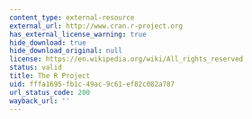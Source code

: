 ```yaml
---
content_type: external-resource
external_url: http://www.cran.r-project.org
has_external_license_warning: true
hide_download: true
hide_download_original: null
license: https://en.wikipedia.org/wiki/All_rights_reserved
status: valid
title: The R Project
uid: fffa1695-fb1c-49ac-9c61-ef82c082a787
url_status_code: 200
wayback_url: ''
---
```

